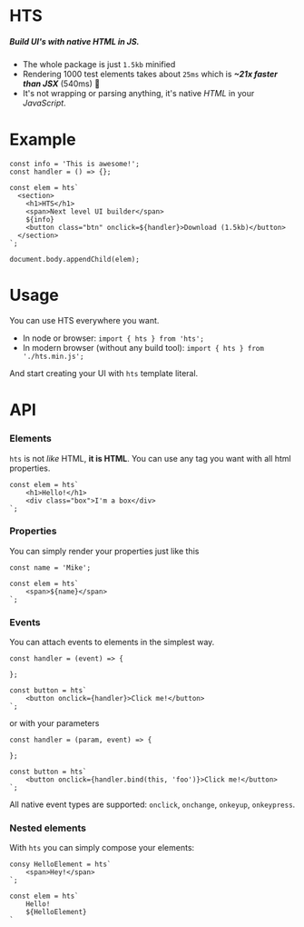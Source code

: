 # **HTS**
##### Build UI's with native HTML in JS.
- The whole package is just `1.5kb` minified
- Rendering 1000 test elements takes about `25ms` which is ***~21x faster than JSX*** (540ms) 🚀
- It's not wrapping or parsing anything, it's native *HTML* in your *JavaScript*.

# Example
```
const info = 'This is awesome!';
const handler = () => {};

const elem = hts`
  <section>
    <h1>HTS</h1>
    <span>Next level UI builder</span>
    ${info}
    <button class="btn" onclick=${handler}>Download (1.5kb)</button>
  </section>
`;

document.body.appendChild(elem);
```

# Usage
You can use HTS everywhere you want.
- In node or browser:
    ```import { hts } from 'hts';```
- In modern browser (without any build tool):
    ```import { hts } from './hts.min.js';```

And start creating your UI with `hts` template literal.

# API
### Elements
`hts` is not *like* HTML, **it is HTML**. You can use any tag you want with all html properties.
```
const elem = hts`
    <h1>Hello!</h1>
    <div class="box">I'm a box</div>
`;
```

### Properties
You can simply render your properties just like this
```
const name = 'Mike';

const elem = hts`
    <span>${name}</span>
`;
```

### Events
You can attach events to elements in the simplest way.
```
const handler = (event) => {
    
};

const button = hts`
    <button onclick={handler}>Click me!</button>
`;
```
or with your parameters
```
const handler = (param, event) => {
    
};

const button = hts`
    <button onclick={handler.bind(this, 'foo')}>Click me!</button>
`;
```
All native event types are supported: `onclick`, `onchange`, `onkeyup`, `onkeypress`.

### Nested elements
With `hts` you can simply compose your elements:
```
consy HelloElement = hts`
    <span>Hey!</span>
`;

const elem = hts`
    Hello!
    ${HelloElement}
`
```